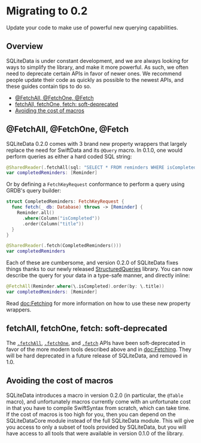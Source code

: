 # Migrating to 0.2

Update your code to make use of powerful new querying capabilities.

## Overview

SQLiteData is under constant development, and we are always looking for ways to
simplify the library, and make it more powerful. As such, we often need to deprecate certain APIs
in favor of newer ones. We recommend people update their code as quickly as possible to the newest
APIs, and these guides contain tips to do so.

* [@FetchAll, @FetchOne, @Fetch](#)
* [fetchAll, fetchOne, fetch: soft-deprecated](#)
* [Avoiding the cost of macros](#)

## @FetchAll, @FetchOne, @Fetch

SQLiteData 0.2.0 comes with 3 brand new property wrappers that largely replace the need for 
SwiftData and its `@Query` macro. In 0.1.0, one would perform queries as either a hard coded SQL
string:

```swift
@SharedReader(.fetchAll(sql: "SELECT * FROM reminders WHERE isCompleted ORDER BY title"))
var completedReminders: [Reminder]
```

Or by defining a ``FetchKeyRequest`` conformance to perform a query using GRDB's query builder:

```swift
struct CompletedReminders: FetchKeyRequest {
  func fetch(_ db: Database) throws -> [Reminder] {
    Reminder.all()
      .where(Column("isCompleted"))
      .order(Column("title"))
  }
}

@SharedReader(.fetch(CompletedReminders()))
var completedReminders
```

Each of these are cumbersome, and version 0.2.0 of SQLiteData fixes things thanks to our newly 
released [StructuredQueries][] library. You can now describe the query for your data in a type-safe
manner, and directly inline:

```swift
@FetchAll(Reminder.where(\.isCompleted).order(by: \.title))
var completedReminders: [Reminder]
```

Read <doc:Fetching> for more information on how to use these new property wrappers.

[StructuredQueries]: http://github.com/pointfreeco/swift-structured-queries

## fetchAll, fetchOne, fetch: soft-deprecated

The [`.fetchAll`](<doc:Sharing/SharedReaderKey/fetchAll(sql:arguments:database:)>),
[`.fetchOne`](<doc:Sharing/SharedReaderKey/fetchOne(sql:arguments:database:)>),
and [`.fetch`](<doc:Sharing/SharedReaderKey/fetch(_:database:)>) APIs have been soft-deprecated
in favor of the more modern tools described above and in <doc:Fetching>. They will be hard 
deprecated in a future release of SQLiteData, and removed in 1.0.

## Avoiding the cost of macros

SQLiteData introduces a macro in version 0.2.0 (in particular, the `@Table` macro), and 
unfortunately macros currently come with an unfortunate cost in that you have to compile SwiftSyntax
from scratch, which can take time. If the cost of macros is too high for you, then you can depend 
on the SQLiteDataCore module instead of the full SQLiteData module. This will give you access to 
only a subset of tools provided by SQLiteData, but you will have access to all tools that were
available in version 0.1.0 of the library.
